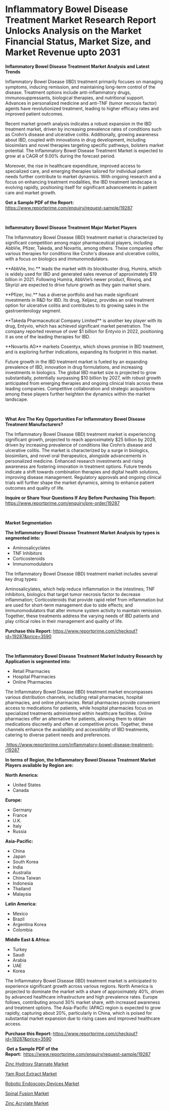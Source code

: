 <p><h1>Inflammatory Bowel Disease Treatment Market Research Report Unlocks Analysis on the Market Financial Status, Market Size, and Market Revenue upto 2031</h1></p><p><strong>Inflammatory Bowel Disease Treatment Market Analysis and Latest Trends</strong></p>
<p><p>Inflammatory Bowel Disease (IBD) treatment primarily focuses on managing symptoms, inducing remission, and maintaining long-term control of the disease. Treatment options include anti-inflammatory drugs, immunosuppressants, biological therapies, and nutritional support. Advances in personalized medicine and anti-TNF (tumor necrosis factor) agents have revolutionized treatment, leading to higher efficacy rates and improved patient outcomes. </p><p>Recent market growth analysis indicates a robust expansion in the IBD treatment market, driven by increasing prevalence rates of conditions such as Crohn’s disease and ulcerative colitis. Additionally, growing awareness about IBD, coupled with innovations in drug development, including biosimilars and novel therapies targeting specific pathways, bolsters market potential. The Inflammatory Bowel Disease Treatment Market is expected to grow at a CAGR of 9.00% during the forecast period. </p><p>Moreover, the rise in healthcare expenditure, improved access to specialized care, and emerging therapies tailored for individual patient needs further contribute to market dynamics. With ongoing research and a focus on enhancing treatment modalities, the IBD treatment landscape is evolving rapidly, positioning itself for significant advancements in patient care and market growth.</p></p>
<p><strong>Get a Sample PDF of the Report:&nbsp;</strong> <a href="https://www.reportprime.com/enquiry/request-sample/19287?utm_campaign=11&utm_medium=2&utm_source=Github&utm_content=ia&utm_term=25122024&utm_id=inflammatory-bowel-disease-treatment">https://www.reportprime.com/enquiry/request-sample/19287</a></p>
<p>&nbsp;</p>
<p><strong>Inflammatory Bowel Disease Treatment Major Market Players</strong></p>
<p><p>The Inflammatory Bowel Disease (IBD) treatment market is characterized by significant competition among major pharmaceutical players, including AbbVie, Pfizer, Takeda, and Novartis, among others. These companies offer various therapies for conditions like Crohn's disease and ulcerative colitis, with a focus on biologics and immunomodulators.</p><p>**AbbVie, Inc.** leads the market with its blockbuster drug, Humira, which is widely used for IBD and generated sales revenue of approximately $19 billion in 2021. Following Humira, AbbVie’s newer product, Rinvoq, and Skyrizi are expected to drive future growth as they gain market share.</p><p>**Pfizer, Inc.** has a diverse portfolio and has made significant investments in R&D for IBD. Its drug, Xeljanz, provides an oral treatment option for ulcerative colitis and contributes to its growing sales in the gastroenterology segment.</p><p>**Takeda Pharmaceutical Company Limited** is another key player with its drug, Entyvio, which has achieved significant market penetration. The company reported revenue of over $1 billion for Entyvio in 2022, positioning it as one of the leading therapies for IBD.</p><p>**Novartis AG** markets Cosentyx, which shows promise in BID treatment, and is exploring further indications, expanding its footprint in this market. </p><p>Future growth in the IBD treatment market is fueled by an expanding prevalence of IBD, innovation in drug formulations, and increasing investments in biologics. The global IBD market size is projected to grow substantially, potentially surpassing $10 billion by 2027, with robust growth anticipated from emerging therapies and ongoing clinical trials across these leading companies. Competitive collaboration and strategic acquisitions among these players further heighten the dynamics within the market landscape.</p></p>
<p>&nbsp;</p>
<p><strong>What Are The Key Opportunities For Inflammatory Bowel Disease Treatment Manufacturers?</strong></p>
<p><p>The Inflammatory Bowel Disease (IBD) treatment market is experiencing significant growth, projected to reach approximately $25 billion by 2028, driven by increasing prevalence of conditions like Crohn’s disease and ulcerative colitis. The market is characterized by a surge in biologics, biosimilars, and novel oral therapeutics, alongside advancements in personalized medicine. Enhanced research investments and rising awareness are fostering innovation in treatment options. Future trends indicate a shift towards combination therapies and digital health solutions, improving disease management. Regulatory approvals and ongoing clinical trials will further shape the market dynamics, aiming to enhance patient outcomes and quality of life.</p></p>
<p><strong>Inquire or Share Your Questions If Any Before Purchasing This Report:</strong> <a href="https://www.reportprime.com/enquiry/pre-order/19287?utm_campaign=11&utm_medium=2&utm_source=Github&utm_content=ia&utm_term=25122024&utm_id=inflammatory-bowel-disease-treatment">https://www.reportprime.com/enquiry/pre-order/19287</a></p>
<p>&nbsp;</p>
<p><strong>Market Segmentation</strong></p>
<p><strong>The Inflammatory Bowel Disease Treatment Market Analysis by types is segmented into:</strong></p>
<p><ul><li>Aminosalicyclates</li><li>TNF Inhibitors</li><li>Corticosteroids</li><li>Immunomodulators</li></ul></p>
<p><p>The Inflammatory Bowel Disease (IBD) treatment market includes several key drug types: </p><p>Aminosalicylates, which help reduce inflammation in the intestines; TNF inhibitors, biologics that target tumor necrosis factor to decrease inflammation; Corticosteroids that provide rapid relief from inflammation but are used for short-term management due to side effects; and Immunomodulators that alter immune system activity to maintain remission. Together, these treatments address the varying needs of IBD patients and play critical roles in their management and quality of life.</p></p>
<p><strong>Purchase this Report:&nbsp;</strong><a href="https://www.reportprime.com/checkout?id=19287&price=3590&utm_campaign=11&utm_medium=2&utm_source=Github&utm_content=ia&utm_term=25122024&utm_id=inflammatory-bowel-disease-treatment">https://www.reportprime.com/checkout?id=19287&price=3590</a></p>
<p>&nbsp;</p>
<p><strong>The Inflammatory Bowel Disease Treatment Market Industry Research by Application is segmented into:</strong></p>
<p><ul><li>Retail Pharmacies</li><li>Hospital Pharmacies</li><li>Online Pharmacies</li></ul></p>
<p><p>The Inflammatory Bowel Disease (IBD) treatment market encompasses various distribution channels, including retail pharmacies, hospital pharmacies, and online pharmacies. Retail pharmacies provide convenient access to medications for patients, while hospital pharmacies focus on specialized treatments administered within healthcare facilities. Online pharmacies offer an alternative for patients, allowing them to obtain medications discreetly and often at competitive prices. Together, these channels enhance the availability and accessibility of IBD treatments, catering to diverse patient needs and preferences.</p></p>
<p><a href="https://www.reportprime.com/inflammatory-bowel-disease-treatment-r19287?utm_campaign=11&utm_medium=2&utm_source=Github&utm_content=ia&utm_term=25122024&utm_id=inflammatory-bowel-disease-treatment">&nbsp;https://www.reportprime.com/inflammatory-bowel-disease-treatment-r19287</a></p>
<p><strong>In terms of Region, the Inflammatory Bowel Disease Treatment Market Players available by Region are:</strong></p>
<p>
    <p> <strong> North America: </strong>
        <ul>
            <li>United States</li>
            <li>Canada</li>
        </ul>
        </p> 
    <p> <strong> Europe: </strong>
        <ul>
            <li>Germany</li>
            <li>France</li>
            <li>U.K.</li>
            <li>Italy</li>
            <li>Russia</li>
        </ul>
        </p> 
    <p> <strong> Asia-Pacific: </strong>
        <ul>
            <li>China</li>
            <li>Japan</li>
            <li>South Korea</li>
            <li>India</li>
            <li>Australia</li>
            <li>China Taiwan</li>
            <li>Indonesia</li>
            <li>Thailand</li>
            <li>Malaysia</li>
        </ul>
        </p> 
    <p> <strong> Latin America: </strong>
        <ul>
            <li>Mexico</li>
            <li>Brazil</li>
            <li>Argentina Korea</li>
            <li>Colombia</li>
        </ul>
        </p> 
    <p> <strong> Middle East & Africa: </strong>
        <ul>
            <li>Turkey</li>
            <li>Saudi</li>
            <li>Arabia</li>
            <li>UAE</li>
            <li>Korea</li>
        </ul>
    </p>
    </p>
<p><p>The Inflammatory Bowel Disease (IBD) treatment market is anticipated to experience significant growth across various regions. North America is projected to dominate the market with a share of approximately 40%, driven by advanced healthcare infrastructure and high prevalence rates. Europe follows, contributing around 30% market share, with increased awareness and treatment options. The Asia-Pacific (APAC) region is expected to grow rapidly, capturing about 20%, particularly in China, which is poised for substantial market expansion due to rising cases and improved healthcare access.</p></p>
<p><strong>Purchase this Report: </strong><a href="https://www.reportprime.com/checkout?id=19287&price=3590&utm_campaign=11&utm_medium=2&utm_source=Github&utm_content=ia&utm_term=25122024&utm_id=inflammatory-bowel-disease-treatment">https://www.reportprime.com/checkout?id=19287&price=3590</a></p>
<p>&nbsp;<strong>Get a Sample PDF of the Report:&nbsp;&nbsp;</strong><a href="https://www.reportprime.com/enquiry/request-sample/19287?utm_campaign=11&utm_medium=2&utm_source=Github&utm_content=ia&utm_term=25122024&utm_id=inflammatory-bowel-disease-treatment">https://www.reportprime.com/enquiry/request-sample/19287</a></p>
<p><strong></strong></p>
<p><p><a href="https://www.linkedin.com/pulse/zinc-hydroxy-stannate-market-analysis-report-2024-2031-projected-gv0tf?utm_campaign=11&utm_medium=2&utm_source=Github&utm_content=ia&utm_term=25122024&utm_id=inflammatory-bowel-disease-treatment">Zinc Hydroxy Stannate Market</a></p><p><a href="https://www.linkedin.com/pulse/yam-root-extract-demand-sales-growth-forecasts-2024-2031-karmark-wepgf?utm_campaign=11&utm_medium=2&utm_source=Github&utm_content=ia&utm_term=25122024&utm_id=inflammatory-bowel-disease-treatment">Yam Root Extract Market</a></p><p><a href="https://github.com/stillsfloria19981/Market-Research-Report-List-1/blob/main/robotic-endoscopy-devices-market.md?utm_campaign=11&utm_medium=2&utm_source=Github&utm_content=ia&utm_term=25122024&utm_id=inflammatory-bowel-disease-treatment">Robotic Endoscopy Devices Market</a></p><p><a href="https://github.com/gukenneth26571/Market-Research-Report-List-1/blob/main/spinal-fusion-market.md?utm_campaign=11&utm_medium=2&utm_source=Github&utm_content=ia&utm_term=25122024&utm_id=inflammatory-bowel-disease-treatment">Spinal Fusion Market</a></p><p><a href="https://www.linkedin.com/pulse/c-glance-reports-anmec?utm_campaign=11&utm_medium=2&utm_source=Github&utm_content=ia&utm_term=25122024&utm_id=inflammatory-bowel-disease-treatment">Zinc Acrylate Market</a></p></p>